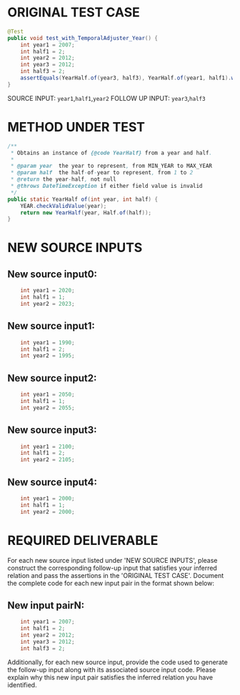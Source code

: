 # ORIGINAL TEST CASE
```java
@Test
public void test_with_TemporalAdjuster_Year() {
    int year1 = 2007;
    int half1 = 2;
    int year2 = 2012;
    int year3 = 2012;
    int half3 = 2;
    assertEquals(YearHalf.of(year3, half3), YearHalf.of(year1, half1).with(Year.of(year2)));
}

```
SOURCE INPUT: `year1`,`half1`,`year2`
FOLLOW UP INPUT: `year3`,`half3`


# METHOD UNDER TEST
```java
/**
 * Obtains an instance of {@code YearHalf} from a year and half.
 *
 * @param year  the year to represent, from MIN_YEAR to MAX_YEAR
 * @param half  the half-of-year to represent, from 1 to 2
 * @return the year-half, not null
 * @throws DateTimeException if either field value is invalid
 */
public static YearHalf of(int year, int half) {
    YEAR.checkValidValue(year);
    return new YearHalf(year, Half.of(half));
}

```


# NEW SOURCE INPUTS
## New source input0:
```java
    int year1 = 2020;
    int half1 = 1;
    int year2 = 2023;
```

## New source input1:
```java
    int year1 = 1990;
    int half1 = 2;
    int year2 = 1995;
```

## New source input2:
```java
    int year1 = 2050;
    int half1 = 1;
    int year2 = 2055;
```

## New source input3:
```java
    int year1 = 2100;
    int half1 = 2;
    int year2 = 2105;
```

## New source input4:
```java
    int year1 = 2000;
    int half1 = 1;
    int year2 = 2000;
```



# REQUIRED DELIVERABLE
For each new source input listed under 'NEW SOURCE INPUTS', please construct the corresponding follow-up input that satisfies your inferred relation and pass the assertions in the 'ORIGINAL TEST CASE'. Document the complete code for each new input pair in the format shown below:
## New input pairN:
```java
    int year1 = 2007;
    int half1 = 2;
    int year2 = 2012;
    int year3 = 2012;
    int half3 = 2;
```

Additionally, for each new source input, provide the code used to generate the follow-up input along with its associated source input code. Please explain why this new input pair satisfies the inferred relation you have identified.